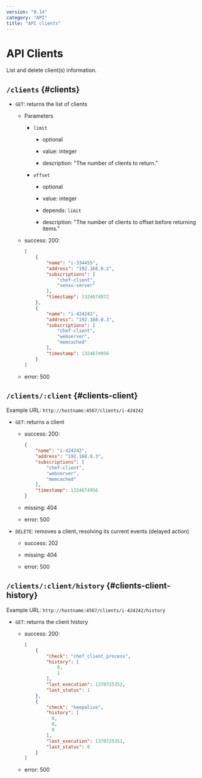 ```yaml
---
version: "0.14"
category: "API"
title: "API clients"
---
```


# API Clients

List and delete client(s) information.

## `/clients` {#clients}

* `GET`: returns the list of clients

  - Parameters

    - `limit`

      - optional

      - value: integer

      - description: "The number of clients to return."

    - `offset`

      - optional

      - value: integer

      - depends: `limit`

      - description: "The number of clients to offset before returning items."

  - success: 200:

    ~~~ json
    [
        {
            "name": "i-334455",
            "address": "192.168.0.2",
            "subscriptions": [
                "chef-client",
                "sensu-server"
            ],
            "timestamp": 1324674972
        },
        {
            "name": "i-424242",
            "address": "192.168.0.3",
            "subscriptions": [
                "chef-client",
                "webserver",
                "memcached"
            ],
            "timestamp": 1324674956
        }
    ]
    ~~~

  - error: 500

## `/clients/:client` {#clients-client}

Example URL: `http://hostname:4567/clients/i-424242`

* `GET`: returns a client

  - success: 200:

    ~~~ json
    {
        "name": "i-424242",
        "address": "192.168.0.3",
        "subscriptions": [
            "chef-client",
            "webserver",
            "memcached"
        ],
        "timestamp": 1324674956
    }
    ~~~

  - missing: 404

  - error: 500

* `DELETE`: removes a client, resolving its current events (delayed action)

  - success: 202

  - missing: 404

  - error: 500

## `/clients/:client/history` {#clients-client-history}

Example URL: `http://hostname:4567/clients/i-424242/history`

* `GET`: returns the client history

  - success: 200:

    ~~~ json
    [
        {
            "check": "chef_client_process",
            "history": [
                0,
                1
            ],
            "last_execution": 1370725352,
            "last_status": 1
        },
        {
            "check": "keepalive",
            "history": [
              0,
              0,
              0
            ],
            "last_execution": 1370725351,
            "last_status": 0
        }
    ]
    ~~~

  - error: 500
